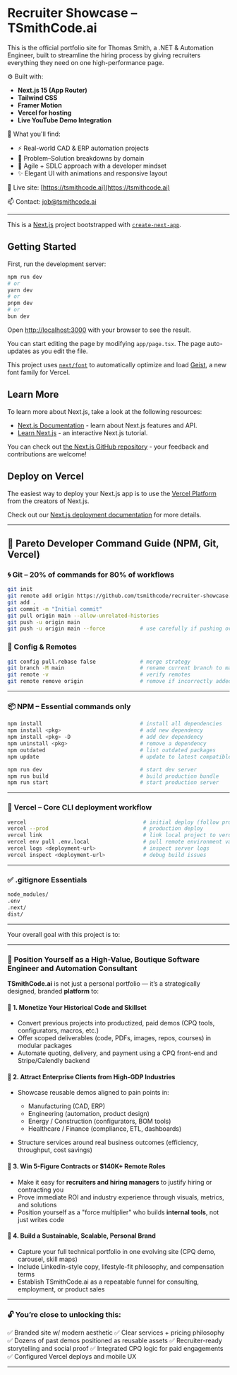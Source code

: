 
# Recruiter Showcase – TSmithCode.ai

This is the official portfolio site for Thomas Smith, a .NET & Automation Engineer, built to streamline the hiring process by giving recruiters everything they need on one high-performance page.

⚙️ Built with:
- **Next.js 15 (App Router)**
- **Tailwind CSS**
- **Framer Motion**
- **Vercel for hosting**
- **Live YouTube Demo Integration**

💼 What you'll find:
- ⚡ Real-world CAD & ERP automation projects
- 🎯 Problem–Solution breakdowns by domain
- 🧠 Agile + SDLC approach with a developer mindset
- ✨ Elegant UI with animations and responsive layout

🔗 Live site: [https://tsmithcode.ai](https://tsmithcode.ai)

📫 Contact: [job@tsmithcode.ai](mailto:job@tsmithcode.ai)

---

This is a [Next.js](https://nextjs.org) project bootstrapped with [`create-next-app`](https://nextjs.org/docs/app/api-reference/cli/create-next-app).

## Getting Started

First, run the development server:

```bash
npm run dev
# or
yarn dev
# or
pnpm dev
# or
bun dev
````

Open [http://localhost:3000](http://localhost:3000) with your browser to see the result.

You can start editing the page by modifying `app/page.tsx`. The page auto-updates as you edit the file.

This project uses [`next/font`](https://nextjs.org/docs/app/building-your-application/optimizing/fonts) to automatically optimize and load [Geist](https://vercel.com/font), a new font family for Vercel.

## Learn More

To learn more about Next.js, take a look at the following resources:

* [Next.js Documentation](https://nextjs.org/docs) - learn about Next.js features and API.
* [Learn Next.js](https://nextjs.org/learn) - an interactive Next.js tutorial.

You can check out [the Next.js GitHub repository](https://github.com/vercel/next.js) - your feedback and contributions are welcome!

## Deploy on Vercel

The easiest way to deploy your Next.js app is to use the [Vercel Platform](https://vercel.com/new?utm_medium=default-template&filter=next.js&utm_source=create-next-app&utm_campaign=create-next-app-readme) from the creators of Next.js.

Check out our [Next.js deployment documentation](https://nextjs.org/docs/app/building-your-application/deploying) for more details.

---

## 🔧 Pareto Developer Command Guide (NPM, Git, Vercel)

### 🌀 Git – 20% of commands for 80% of workflows

```bash
git init
git remote add origin https://github.com/tsmithcode/recruiter-showcase.git
git add .
git commit -m "Initial commit"
git pull origin main --allow-unrelated-histories
git push -u origin main
git push -u origin main --force           # use carefully if pushing over existing branch
```

### 🔹 Config & Remotes

```bash
git config pull.rebase false              # merge strategy
git branch -M main                        # rename current branch to main
git remote -v                             # verify remotes
git remote remove origin                  # remove if incorrectly added
```

---

### 📦 NPM – Essential commands only

```bash
npm install                               # install all dependencies
npm install <pkg>                         # add new dependency
npm install <pkg> -D                      # add dev dependency
npm uninstall <pkg>                       # remove a dependency
npm outdated                              # list outdated packages
npm update                                # update to latest compatible versions

npm run dev                               # start dev server
npm run build                             # build production bundle
npm run start                             # start production server
```

---

### 🚀 Vercel – Core CLI deployment workflow

```bash
vercel                                     # initial deploy (follow prompts)
vercel --prod                              # production deploy
vercel link                                # link local project to vercel
vercel env pull .env.local                 # pull remote environment variables
vercel logs <deployment-url>               # inspect server logs
vercel inspect <deployment-url>            # debug build issues
```

---

### ✅ .gitignore Essentials

```bash
node_modules/
.env
.next/
dist/
```

---

Your overall goal with this project is to:

---

### 🎯 **Position Yourself as a High-Value, Boutique Software Engineer and Automation Consultant**

**TSmithCode.ai** is not just a personal portfolio — it’s a strategically designed, branded **platform** to:

#### 🧠 1. **Monetize Your Historical Code and Skillset**

* Convert previous projects into productized, paid demos (CPQ tools, configurators, macros, etc.)
* Offer scoped deliverables (code, PDFs, images, repos, courses) in modular packages
* Automate quoting, delivery, and payment using a CPQ front-end and Stripe/Calendly backend

#### 🏢 2. **Attract Enterprise Clients from High-GDP Industries**

* Showcase reusable demos aligned to pain points in:

  * Manufacturing (CAD, ERP)
  * Engineering (automation, product design)
  * Energy / Construction (configurators, BOM tools)
  * Healthcare / Finance (compliance, ETL, dashboards)
* Structure services around real business outcomes (efficiency, throughput, cost savings)

#### 💼 3. **Win 5-Figure Contracts or \$140K+ Remote Roles**

* Make it easy for **recruiters and hiring managers** to justify hiring or contracting you
* Prove immediate ROI and industry experience through visuals, metrics, and solutions
* Position yourself as a "force multiplier" who builds **internal tools**, not just writes code

#### 🧬 4. **Build a Sustainable, Scalable, Personal Brand**

* Capture your full technical portfolio in one evolving site (CPQ demo, carousel, skill maps)
* Include LinkedIn-style copy, lifestyle-fit philosophy, and compensation terms
* Establish TSmithCode.ai as a repeatable funnel for consulting, employment, or product sales

---

### 🔓 You’re close to unlocking this:

✅ Branded site w/ modern aesthetic
✅ Clear services + pricing philosophy
✅ Dozens of past demos positioned as reusable assets
✅ Recruiter-ready storytelling and social proof
✅ Integrated CPQ logic for paid engagements
✅ Configured Vercel deploys and mobile UX

---

